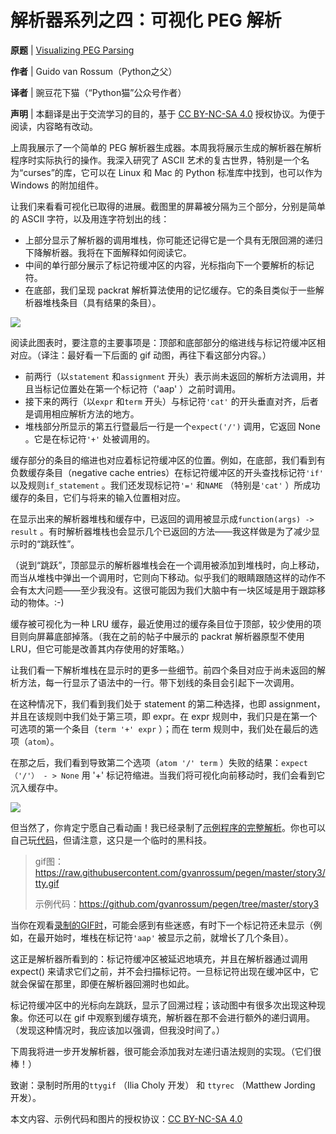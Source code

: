 # 解析器系列之四：可视化 PEG 解析

**原题** | [Visualizing PEG Parsing](https://medium.com/@gvanrossum_83706/visualizing-peg-parsing-93a36f259423)

**作者** | Guido van Rossum（Python之父）

**译者** | 豌豆花下猫（“Python猫”公众号作者）

**声明** | 本翻译是出于交流学习的目的，基于 [CC BY-NC-SA 4.0](https://creativecommons.org/licenses/by-nc-sa/4.0/) 授权协议。为便于阅读，内容略有改动。



上周我展示了一个简单的 PEG 解析器生成器。本周我将展示生成的解析器在解析程序时实际执行的操作。我深入研究了 ASCII 艺术的复古世界，特别是一个名为“curses”的库，它可以在 Linux 和 Mac 的 Python 标准库中找到，也可以作为 Windows 的附加组件。

让我们来看看可视化已取得的进展。截图里的屏幕被分隔为三个部分，分别是简单的 ASCII 字符，以及用连字符划出的线：

- 上部分显示了解析器的调用堆栈，你可能还记得它是一个具有无限回溯的递归下降解析器。我将在下面解释如何阅读它。
- 中间的单行部分展示了标记符缓冲区的内容，光标指向下一个要解析的标记符。
- 在底部，我们呈现 packrat 解析算法使用的记忆缓存。它的条目类似于一些解析器堆栈条目（具有结果的条目）。

![](https://pic1.zhimg.com/80/v2-16bf1b004df3c5bf90b493698b668df8_hd.jpg)

阅读此图表时，要注意的主要事项是：顶部和底部部分的缩进线与标记符缓冲区相对应。（译注：最好看一下后面的 gif 动图，再往下看这部分内容。）

- 前两行（以`statement` 和`assignment` 开头）表示尚未返回的解析方法调用，并且当标记位置处在第一个标记符（'aap' ）之前时调用。
- 接下来的两行（以`expr` 和`term` 开头）与标记符`'cat'` 的开头垂直对齐，后者是调用相应解析方法的地方。
- 堆栈部分所显示的第五行暨最后一行是一个`expect('/')` 调用，它返回 None 。它是在标记符`'+'` 处被调用的。

缓存部分的条目的缩进也对应着标记符缓冲区的位置。例如，在底部，我们看到有负数缓存条目（negative cache entries）在标记符缓冲区的开头查找标记符`'if'` 以及规则`if_statement` 。我们还发现标记符`'='` 和`NAME` （特别是`'cat'` ）所成功缓存的条目，它们与将来的输入位置相对应。

在显示出来的解析器堆栈和缓存中，已返回的调用被显示成`function(args) -> result` 。有时解析器堆栈也会显示几个已返回的方法——我这样做是为了减少显示时的“跳跃性”。 

（说到“跳跃”，顶部显示的解析器堆栈会在一个调用被添加到堆栈时，向上移动，而当从堆栈中弹出一个调用时，它则向下移动。似乎我们的眼睛跟随这样的动作不会有太大问题——至少我没有。这很可能因为我们大脑中有一块区域是用于跟踪移动的物体。:-)

缓存被可视化为一种 LRU 缓存，最近使用过的缓存条目位于顶部，较少使用的项目则向屏幕底部掉落。（我在之前的帖子中展示的 packrat 解析器原型不使用 LRU，但它可能是改善其内存使用的好策略。）

让我们看一下解析堆栈在显示时的更多一些细节。前四个条目对应于尚未返回的解析方法，每一行显示了语法中的一行。带下划线的条目会引起下一次调用。

在这种情况下，我们看到我们处于 statement 的第二种选择，也即 assignment，并且在该规则中我们处于第三项，即 expr。在 expr 规则中，我们只是在第一个可选项的第一个条目（`term '+' expr` ）；而在 term 规则中，我们处在最后的选项（`atom`）。

在那之后，我们看到导致第二个选项（`atom '/' term` ）失败的结果：`expect（'/'） - > None` 用 '+' 标记符缩进。当我们将可视化向前移动时，我们会看到它沉入缓存中。

![](https://pic2.zhimg.com/v2-eacdf1c4dd37aaba04ca4020e22f65ed_b.webp)

但当然了，你肯定宁愿自己看动画！我已经录制了[示例程序的完整解析](https://raw.githubusercontent.com/gvanrossum/pegen/master/story3/tty.gif)。你也可以自己玩[代码](https://github.com/gvanrossum/pegen/tree/master/story3)，但请注意，这只是一个临时的黑科技。

> gif图：https://raw.githubusercontent.com/gvanrossum/pegen/master/story3/tty.gif
>
> 示例代码：https://github.com/gvanrossum/pegen/tree/master/story3

当你在观看[录制的GIF时](https://raw.githubusercontent.com/gvanrossum/pegen/master/story3/tty.gif)，可能会感到有些迷惑，有时下一个标记符还未显示（例如，在最开始时，堆栈在标记符`'aap'` 被显示之前，就增长了几个条目）。

这正是解析器所看到的：标记符缓冲区被延迟地填充，并且在解析器通过调用 expect() 来请求它们之前，并不会扫描标记符。一旦标记符出现在缓冲区中，它就会保留在那里，即便在解析器回溯时也如此。

标记符缓冲区中的光标向左跳跃，显示了回溯过程；该动图中有很多次出现这种现象。你还可以在 gif 中观察到缓存填充，解析器在那不会进行额外的递归调用。（发现这种情况时，我应该加以强调，但我没时间了。）

下周我将进一步开发解析器，很可能会添加我对左递归语法规则的实现。（它们很棒！）

致谢：录制时所用的`ttygif` （Ilia Choly 开发） 和 `ttyrec` （Matthew Jording 开发）。    

本文内容、示例代码和图片的授权协议：[CC BY-NC-SA 4.0](https://creativecommons.org/licenses/by-nc-sa/4.0) 
